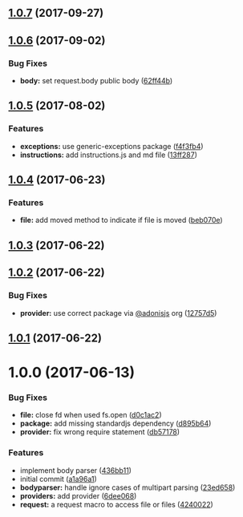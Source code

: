 <a name="1.0.7"></a>
## [1.0.7](https://github.com/adonisjs/adonis-bodyparser/compare/v1.0.6...v1.0.7) (2017-09-27)



<a name="1.0.6"></a>
## [1.0.6](https://github.com/adonisjs/adonis-bodyparser/compare/v1.0.5...v1.0.6) (2017-09-02)


### Bug Fixes

* **body:** set request.body public body ([62ff44b](https://github.com/adonisjs/adonis-bodyparser/commit/62ff44b))



<a name="1.0.5"></a>
## [1.0.5](https://github.com/adonisjs/adonis-bodyparser/compare/v1.0.4...v1.0.5) (2017-08-02)


### Features

* **exceptions:** use generic-exceptions package ([f4f3fb4](https://github.com/adonisjs/adonis-bodyparser/commit/f4f3fb4))
* **instructions:** add instructions.js and md file ([13ff287](https://github.com/adonisjs/adonis-bodyparser/commit/13ff287))



<a name="1.0.4"></a>
## [1.0.4](https://github.com/adonisjs/adonis-bodyparser/compare/v1.0.3...v1.0.4) (2017-06-23)


### Features

* **file:** add moved method to indicate if file is moved ([beb070e](https://github.com/adonisjs/adonis-bodyparser/commit/beb070e))



<a name="1.0.3"></a>
## [1.0.3](https://github.com/adonisjs/adonis-middleware/compare/v1.0.2...v1.0.3) (2017-06-22)



<a name="1.0.2"></a>
## [1.0.2](https://github.com/adonisjs/adonis-middleware/compare/v1.0.1...v1.0.2) (2017-06-22)


### Bug Fixes

* **provider:** use correct package via [@adonisjs](https://github.com/adonisjs) org ([12757d5](https://github.com/adonisjs/adonis-middleware/commit/12757d5))



<a name="1.0.1"></a>
## [1.0.1](https://github.com/adonisjs/adonis-middleware/compare/v1.0.0...v1.0.1) (2017-06-22)



<a name="1.0.0"></a>
# 1.0.0 (2017-06-13)


### Bug Fixes

* **file:** close fd when used fs.open ([d0c1ac2](https://github.com/adonisjs/adonis-middleware/commit/d0c1ac2))
* **package:** add missing standardjs dependency ([d895b64](https://github.com/adonisjs/adonis-middleware/commit/d895b64))
* **provider:** fix wrong require statement ([db57178](https://github.com/adonisjs/adonis-middleware/commit/db57178))


### Features

* implement body parser ([436bb11](https://github.com/adonisjs/adonis-middleware/commit/436bb11))
* initial commit ([a1a96a1](https://github.com/adonisjs/adonis-middleware/commit/a1a96a1))
* **bodyparser:** handle ignore cases of multipart parsing ([23ed658](https://github.com/adonisjs/adonis-middleware/commit/23ed658))
* **providers:** add provider ([6dee068](https://github.com/adonisjs/adonis-middleware/commit/6dee068))
* **request:** a request macro to access file or files ([4240022](https://github.com/adonisjs/adonis-middleware/commit/4240022))



